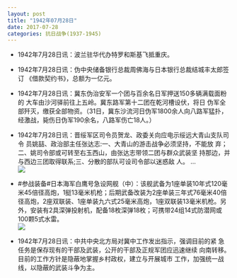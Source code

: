```yaml
---
layout: post
title: "1942年07月28日"
date: 2017-07-28
categories: 抗日战争(1937-1945)
---
```


<meta name="referrer" content="no-referrer" />

- 1942年7月28日讯：波兰驻华代办特罗和斯基飞抵重庆。 

- 1942年7月28日讯：伪中央储备银行总裁周佛海与日本银行总裁结城丰太郎签订 《借款契约书》，总额为一亿元。 

- 1942年7月28日讯：冀东伪治安军一个团与百余名日军押送150多辆满载面粉的 大车由沙河驿前往上五岭。冀东路军第十二团在乾河槽设伏，将日 伪军全部歼灭，缴获全部物资。（31日，冀东沙流河日伪军1800余人向八路军猛扑，经激战，毙伤日伪军190余名，八路军伤亡18人。） 

- 1942年7月28日讯：晋绥军区司令员贺龙、政委关向应电示绥远大青山支队司令 员姚喆、政治部主任张达志:一、大青山的游击战争必须坚持，不能放 弃；二、姚司令部或可转至右玉西山，由张达志带领二团与群众武装坚 持那边，并与西边三团取得联系;三、分散的部队可设司令部以迷惑敌 人。 ... <br/><img src="https://wx1.sinaimg.cn/large/aca367d8ly1fhzf0zzkofj20c80bx74f.jpg" />

- #参战装备#日本海军白鹰号急设网舰（中）：该舰武备为1座单装10年式120毫米45倍径高炮，1挺13毫米机枪；后期武备改装为2座单装三年式76毫米40倍径高炮，2座双联装、1座单装九六式25毫米高炮，1座双联装13毫米机枪。另外，安装有2具深弹投射机，配备18枚深弹18枚；可携带24组14式防潜网或100颗5式水雷。 <br/><img src="https://wx1.sinaimg.cn/large/aca367d8ly1fhzd9r3pqyj20dc0co0u5.jpg" />

- 1942年7月28日讯：中共中央北方局对冀中工作发出指示，强调目前的紧 急任务是保存现有的干部及武装，公开的干部及正规军团应迅速继续 向南转移。目前的工作方针是隐蔽地掌握乡村政权，建立与开展城市 工作，加强统一战线，以隐蔽的武装斗争为主。 

